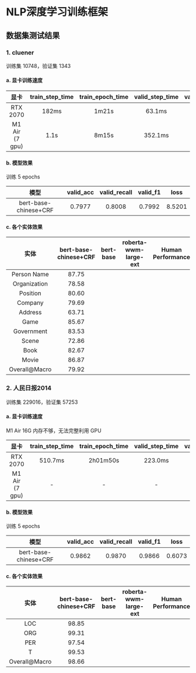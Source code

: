 # NLP深度学习训练框架



## 数据集测试结果

### 1. cluener

训练集 10748，验证集 1343

#### a. 显卡训练速度

|      显卡      | train_step_time | train_epoch_time | valid_step_time | valid_epoch_time |
| :------------: | :-------------: | :--------------: | :-------------: | :--------------: |
|    RTX 2070    |      182ms      |      1m21s       |     63.1ms      |        3s        |
| M1 Air (7 gpu) |      1.1s       |      8m15s       |     352.1ms     |       19s        |

#### b. 模型效果

训练 5 epochs

|         模型          | valid_acc | valid_recall | valid_f1 |  loss  |
| :-------------------: | :-------: | :----------: | :------: | :----: |
| bert-base-chinese+CRF |  0.7977   |    0.8008    |  0.7992  | 8.5201 |

#### c. 各个实体效果

|     实体      | bert-base-chinese+CRF | bert-base | roberta-wwm-large-ext | Human Performance |
| :-----------: | :-------------------: | :-------: | :-------------------: | :---------------: |
|  Person Name  |         87.75         |           |                       |                   |
| Organization  |         78.58         |           |                       |                   |
|   Position    |         80.60         |           |                       |                   |
|    Company    |         79.69         |           |                       |                   |
|    Address    |         63.71         |           |                       |                   |
|     Game      |         85.67         |           |                       |                   |
|  Government   |         83.53         |           |                       |                   |
|     Scene     |         72.86         |           |                       |                   |
|     Book      |         82.67         |           |                       |                   |
|     Movie     |         86.87         |           |                       |                   |
| Overall@Macro |         79.92         |           |                       |                   |



### 2. 人民日报2014

训练集 229016，验证集 57253

#### a. 显卡训练速度

M1 Air 16G 内存不够，无法完整利用 GPU

|      显卡      | train_step_time | train_epoch_time | valid_step_time | valid_epoch_time |
| :------------: | :-------------: | :--------------: | :-------------: | :--------------: |
|    RTX 2070    |     510.7ms     |     2h01m50s     |     223.0ms     |      13m18s      |
| M1 Air (7 gpu) |        -        |        -         |        -        |        -         |

#### b. 模型效果

训练 5 epochs

|         模型          | valid_acc | valid_recall | valid_f1 |  loss  |
| :-------------------: | :-------: | :----------: | :------: | :----: |
| bert-base-chinese+CRF |  0.9862   |    0.9870    |  0.9866  | 0.6073 |

#### c. 各个实体效果

|     实体      | bert-base-chinese+CRF | bert-base | roberta-wwm-large-ext | Human Performance |
| :-----------: | :-------------------: | :-------: | :-------------------: | :---------------: |
|      LOC      |         98.85         |           |                       |                   |
|      ORG      |         99.31         |           |                       |                   |
|      PER      |         97.54         |           |                       |                   |
|       T       |         99.53         |           |                       |                   |
| Overall@Macro |         98.66         |           |                       |                   |
